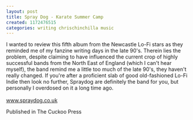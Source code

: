 ```yaml
---
layout: post
title: Spray Dog - Karate Summer Camp
created: 1172476515
categories: writing chrischinchilla music
---
```


I wanted to review this fifth album from the Newcastle Lo-Fi stars as they reminded me of my fanzine writing days in the late 90's. Therein lies the problem, despite claiming to have influenced the current crop of highly successful bands from the North East of England (which I can't hear myself), the band remind me a little too much of the late 90's, they haven't really changed. If you're after a proficient slab of good old-fashioned Lo-Fi Indie then look no further, Spraydog are definitely the band for you, but personally I overdosed on it a long time ago.<br><br><a href=http://www.spraydog.co.uk target=_blank>www.spraydog.co.uk</a>

Published in The Cuckoo Press
